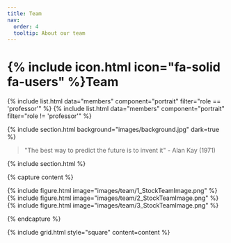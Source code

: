 ```yaml
---
title: Team
nav:
  order: 4
  tooltip: About our team
---
```


# {% include icon.html icon="fa-solid fa-users" %}Team


{% include list.html data="members" component="portrait" filter="role == 'professor'" %}
{% include list.html data="members" component="portrait" filter="role != 'professor'" %}

{% include section.html background="images/background.jpg" dark=true %}

> "The best way to predict the future is to invent it" - Alan Kay (1971)

{% include section.html %}

{% capture content %}

{% include figure.html image="images/team/1_StockTeamImage.png" %}
{% include figure.html image="images/team/2_StockTeamImage.png" %}
{% include figure.html image="images/team/3_StockTeamImage.png" %}

{% endcapture %}

{% include grid.html style="square" content=content %}
